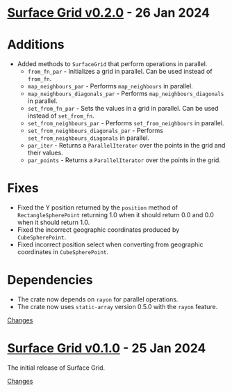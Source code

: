 <a name="v0.2.0"></a>
# [Surface Grid v0.2.0](https://github.com/Tomaso2468/surface-grid/releases/tag/v0.2.0) - 26 Jan 2024

# Additions
- Added methods to `SurfaceGrid` that perform operations in parallel.
  - `from_fn_par` - Initializes a grid in parallel. Can be used instead of `from_fn`.
  - `map_neighbours_par` - Performs `map_neighbours` in parallel.
  - `map_neighbours_diagonals_par` - Performs `map_neighbours_diagonals` in parallel.
  - `set_from_fn_par` - Sets the values in a grid in parallel. Can be used instead of `set_from_fn`.
  - `set_from_neighbours_par` - Performs `set_from_neighbours` in parallel.
  - `set_from_neighbours_diagonals_par` - Performs `set_from_neighbours_diagonals` in parallel.
  - `par_iter` - Returns a `ParallelIterator` over the points in the grid and their values.
  - `par_points` - Returns a `ParallelIterator` over the points in the grid.

# Fixes
- Fixed the Y position returned by the `position` method of `RectangleSpherePoint` returning 1.0 when it should return 0.0 and 0.0 when it should return 1.0.
- Fixed the incorrect geographic coordinates produced by `CubeSpherePoint`.
- Fixed incorrect position select when converting from geographic coordinates in `CubeSpherePoint`.

# Dependencies
- The crate now depends on `rayon` for parallel operations.
- The crate now uses `static-array` version 0.5.0 with the `rayon` feature.

[Changes][v0.2.0]


<a name="v0.1.0"></a>
# [Surface Grid v0.1.0](https://github.com/Tomaso2468/surface-grid/releases/tag/v0.1.0) - 25 Jan 2024

The initial release of Surface Grid.

[Changes][v0.1.0]


[v0.2.0]: https://github.com/Tomaso2468/surface-grid/compare/v0.1.0...v0.2.0
[v0.1.0]: https://github.com/Tomaso2468/surface-grid/tree/v0.1.0

<!-- Generated by https://github.com/rhysd/changelog-from-release v3.7.1 -->
